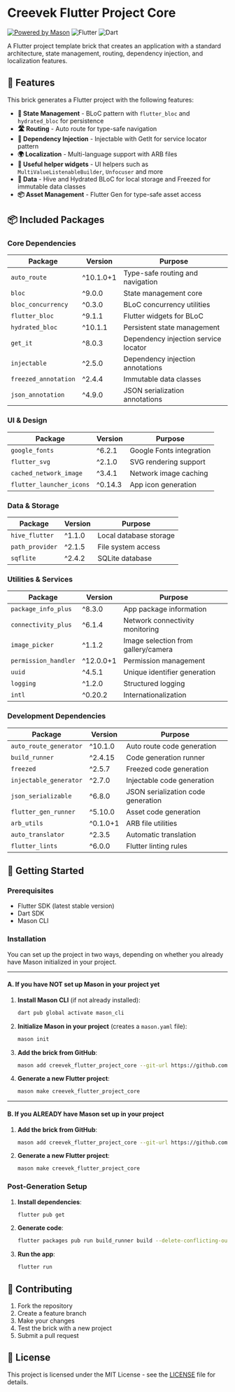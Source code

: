 # Creevek Flutter Project Core

[![Powered by Mason](https://img.shields.io/endpoint?url=https%3A%2F%2Ftinyurl.com%2Fmason-badge)](https://github.com/felangel/mason)
![Flutter](https://img.shields.io/badge/Flutter-%2302569B.svg?style=Flat-square&logo=Flutter&logoColor=white)
![Dart](https://img.shields.io/badge/dart-%230175C2.svg?style=Flat-square&logo=dart&logoColor=white)

A Flutter project template brick that creates an application with a standard architecture, state management, routing, dependency injection, and localization features.

## 🚀 Features

This brick generates a Flutter project with the following features:

- **🔄 State Management** - BLoC pattern with `flutter_bloc` and `hydrated_bloc` for persistence
- **🛣️ Routing** - Auto route for type-safe navigation
- **💉 Dependency Injection** - Injectable with GetIt for service locator pattern
- **🌍 Localization** - Multi-language support with ARB files
- **📱 Useful helper widgets** - UI helpers such as `MultiValueListenableBuilder`, `Unfocuser` and more
- **💾 Data** - Hive and Hydrated BLoC for local storage and Freezed for immutable data classes
- **📦 Asset Management** - Flutter Gen for type-safe asset access

## 📦 Included Packages

### Core Dependencies

| Package | Version | Purpose |
|---------|---------|---------|
| `auto_route` | ^10.1.0+1 | Type-safe routing and navigation |
| `bloc` | ^9.0.0 | State management core |
| `bloc_concurrency` | ^0.3.0 | BLoC concurrency utilities |
| `flutter_bloc` | ^9.1.1 | Flutter widgets for BLoC |
| `hydrated_bloc` | ^10.1.1 | Persistent state management |
| `get_it` | ^8.0.3 | Dependency injection service locator |
| `injectable` | ^2.5.0 | Dependency injection annotations |
| `freezed_annotation` | ^2.4.4 | Immutable data classes |
| `json_annotation` | ^4.9.0 | JSON serialization annotations |

### UI & Design

| Package | Version | Purpose |
|---------|---------|---------|
| `google_fonts` | ^6.2.1 | Google Fonts integration |
| `flutter_svg` | ^2.1.0 | SVG rendering support |
| `cached_network_image` | ^3.4.1 | Network image caching |
| `flutter_launcher_icons` | ^0.14.3 | App icon generation |

### Data & Storage

| Package | Version | Purpose |
|---------|---------|---------|
| `hive_flutter` | ^1.1.0 | Local database storage |
| `path_provider` | ^2.1.5 | File system access |
| `sqflite` | ^2.4.2 | SQLite database |

### Utilities & Services

| Package | Version | Purpose |
|---------|---------|---------|
| `package_info_plus` | ^8.3.0 | App package information |
| `connectivity_plus` | ^6.1.4 | Network connectivity monitoring |
| `image_picker` | ^1.1.2 | Image selection from gallery/camera |
| `permission_handler` | ^12.0.0+1 | Permission management |
| `uuid` | ^4.5.1 | Unique identifier generation |
| `logging` | ^1.2.0 | Structured logging |
| `intl` | ^0.20.2 | Internationalization |

### Development Dependencies

| Package | Version | Purpose |
|---------|---------|---------|
| `auto_route_generator` | ^10.1.0 | Auto route code generation |
| `build_runner` | ^2.4.15 | Code generation runner |
| `freezed` | ^2.5.7 | Freezed code generation |
| `injectable_generator` | ^2.7.0 | Injectable code generation |
| `json_serializable` | ^6.8.0 | JSON serialization code generation |
| `flutter_gen_runner` | ^5.10.0 | Asset code generation |
| `arb_utils` | ^0.1.0+1 | ARB file utilities |
| `auto_translator` | ^2.3.5 | Automatic translation |
| `flutter_lints` | ^6.0.0 | Flutter linting rules |

## 🚀 Getting Started

### Prerequisites

- Flutter SDK (latest stable version)
- Dart SDK
- Mason CLI

### Installation

You can set up the project in two ways, depending on whether you already have Mason initialized in your project.

---

#### **A. If you have NOT set up Mason in your project yet**

1. **Install Mason CLI** (if not already installed):
   ```bash
   dart pub global activate mason_cli
   ```

2. **Initialize Mason in your project** (creates a `mason.yaml` file):
   ```bash
   mason init
   ```

3. **Add the brick from GitHub**:
   ```bash
   mason add creevek_flutter_project_core --git-url https://github.com/CreevekCZ/creevek_flutter_project_core
   ```

4. **Generate a new Flutter project**:
   ```bash
   mason make creevek_flutter_project_core
   ```

---

#### **B. If you ALREADY have Mason set up in your project**

1. **Add the brick from GitHub**:
   ```bash
   mason add creevek_flutter_project_core --git-url https://github.com/CreevekCZ/creevek_flutter_project_core
   ```

2. **Generate a new Flutter project**:
   ```bash
   mason make creevek_flutter_project_core
   ```

### Post-Generation Setup

1. **Install dependencies**:
   ```bash
   flutter pub get
   ```

2. **Generate code**:
   ```bash
   flutter packages pub run build_runner build --delete-conflicting-outputs
   ```

3. **Run the app**:
   ```bash
   flutter run
   ```

## 🤝 Contributing

1. Fork the repository
2. Create a feature branch
3. Make your changes
4. Test the brick with a new project
5. Submit a pull request

## 📄 License

This project is licensed under the MIT License - see the [LICENSE](LICENSE) file for details.